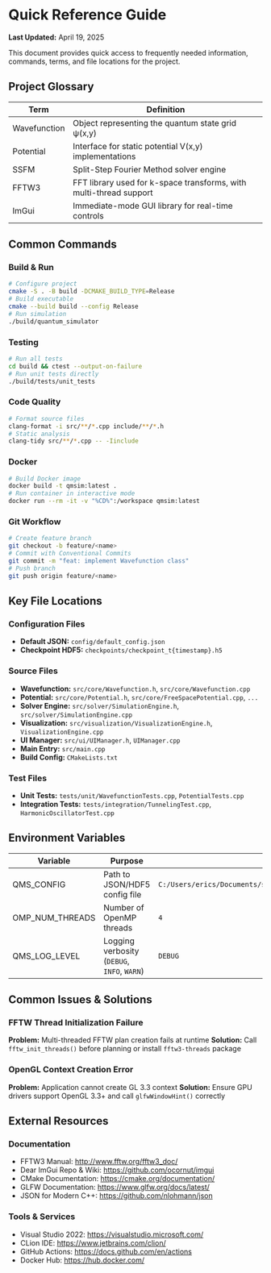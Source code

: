 # Quick Reference Guide

**Last Updated:** April 19, 2025

This document provides quick access to frequently needed information, commands, terms, and file locations for the project.

## Project Glossary

| Term               | Definition                                                                 |
|--------------------|-----------------------------------------------------------------------------|
| Wavefunction       | Object representing the quantum state grid ψ(x,y)                            |
| Potential          | Interface for static potential V(x,y) implementations                        |
| SSFM               | Split-Step Fourier Method solver engine                                     |
| FFTW3              | FFT library used for k-space transforms, with multi-thread support          |
| ImGui              | Immediate-mode GUI library for real-time controls                           |

## Common Commands

### Build & Run
```bash
# Configure project
cmake -S . -B build -DCMAKE_BUILD_TYPE=Release
# Build executable
cmake --build build --config Release
# Run simulation
./build/quantum_simulator
```

### Testing
```bash
# Run all tests
cd build && ctest --output-on-failure
# Run unit tests directly
./build/tests/unit_tests
```

### Code Quality
```bash
# Format source files
clang-format -i src/**/*.cpp include/**/*.h
# Static analysis
clang-tidy src/**/*.cpp -- -Iinclude
```

### Docker
```bash
# Build Docker image
docker build -t qmsim:latest .
# Run container in interactive mode
docker run --rm -it -v "%CD%":/workspace qmsim:latest
```

### Git Workflow
```bash
# Create feature branch
git checkout -b feature/<name>
# Commit with Conventional Commits
git commit -m "feat: implement Wavefunction class"
# Push branch
git push origin feature/<name>
```

## Key File Locations

### Configuration Files
- **Default JSON:** `config/default_config.json`
- **Checkpoint HDF5:** `checkpoints/checkpoint_t{timestamp}.h5`

### Source Files
- **Wavefunction:** `src/core/Wavefunction.h`, `src/core/Wavefunction.cpp`
- **Potential:** `src/core/Potential.h`, `src/core/FreeSpacePotential.cpp`, `...`
- **Solver Engine:** `src/solver/SimulationEngine.h`, `src/solver/SimulationEngine.cpp`
- **Visualization:** `src/visualization/VisualizationEngine.h`, `VisualizationEngine.cpp`
- **UI Manager:** `src/ui/UIManager.h`, `UIManager.cpp`
- **Main Entry:** `src/main.cpp`
- **Build Config:** `CMakeLists.txt`

### Test Files
- **Unit Tests:** `tests/unit/WavefunctionTests.cpp`, `PotentialTests.cpp`
- **Integration Tests:** `tests/integration/TunnelingTest.cpp`, `HarmonicOscillatorTest.cpp`

## Environment Variables

| Variable         | Purpose                                       | Example                                                                          |
|------------------|-----------------------------------------------|----------------------------------------------------------------------------------|
| QMS_CONFIG       | Path to JSON/HDF5 config file                 | `C:/Users/erics/Documents/src/qms/config/default_config.json`                   |
| OMP_NUM_THREADS  | Number of OpenMP threads                      | `4`                                                                              |
| QMS_LOG_LEVEL    | Logging verbosity (`DEBUG`, `INFO`, `WARN`)    | `DEBUG`                                                                          |

## Common Issues & Solutions

### FFTW Thread Initialization Failure
**Problem:** Multi-threaded FFTW plan creation fails at runtime
**Solution:** Call `fftw_init_threads()` before planning or install `fftw3-threads` package

### OpenGL Context Creation Error
**Problem:** Application cannot create GL 3.3 context
**Solution:** Ensure GPU drivers support OpenGL 3.3+ and call `glfwWindowHint()` correctly

## External Resources

### Documentation
- FFTW3 Manual: http://www.fftw.org/fftw3_doc/
- Dear ImGui Repo & Wiki: https://github.com/ocornut/imgui
- CMake Documentation: https://cmake.org/documentation/
- GLFW Documentation: https://www.glfw.org/docs/latest/
- JSON for Modern C++: https://github.com/nlohmann/json

### Tools & Services
- Visual Studio 2022: https://visualstudio.microsoft.com/
- CLion IDE: https://www.jetbrains.com/clion/
- GitHub Actions: https://docs.github.com/en/actions
- Docker Hub: https://hub.docker.com/